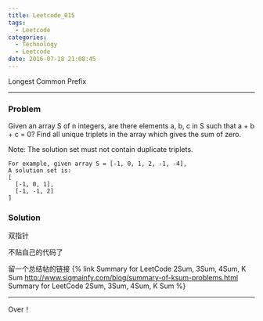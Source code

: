 ```yaml
---
title: Leetcode_015
tags:
  - Leetcode
categories:
  - Technology
  - Leetcode
date: 2016-07-18 21:08:45
---
```

Longest Common Prefix
<!-- more -->

***

### Problem
Given an array S of n integers, are there elements a, b, c in S such that a + b + c = 0? Find all unique triplets in the array which gives the sum of zero.

Note: The solution set must not contain duplicate triplets.

    For example, given array S = [-1, 0, 1, 2, -1, -4],
    A solution set is:
    [
      [-1, 0, 1],
      [-1, -1, 2]
    ]
 
### Solution
双指针

不贴自己的代码了

留一个总结帖的链接
{% link Summary for LeetCode 2Sum, 3Sum, 4Sum, K Sum http://www.sigmainfy.com/blog/summary-of-ksum-problems.html Summary for LeetCode 2Sum, 3Sum, 4Sum, K Sum %}

***

Over！
